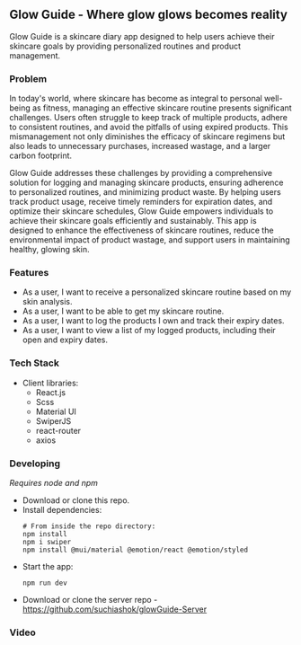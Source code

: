 ## Glow Guide - Where glow glows becomes reality

Glow Guide is a skincare diary app designed to help users achieve their skincare goals by providing personalized routines and product management.

### Problem

In today's world, where skincare has become as integral to personal well-being as fitness, managing an effective skincare routine presents significant challenges. Users often struggle to keep track of multiple products, adhere to consistent routines, and avoid the pitfalls of using expired products. This mismanagement not only diminishes the efficacy of skincare regimens but also leads to unnecessary purchases, increased wastage, and a larger carbon footprint.

Glow Guide addresses these challenges by providing a comprehensive solution for logging and managing skincare products, ensuring adherence to personalized routines, and minimizing product waste. By helping users track product usage, receive timely reminders for expiration dates, and optimize their skincare schedules, Glow Guide empowers individuals to achieve their skincare goals efficiently and sustainably. This app is designed to enhance the effectiveness of skincare routines, reduce the environmental impact of product wastage, and support users in maintaining healthy, glowing skin.

### Features

- As a user, I want to receive a personalized skincare routine based on my skin analysis.
- As a user, I want to be able to get my skincare routine.
- As a user, I want to log the products I own and track their expiry dates.
- As a user, I want to view a list of my logged products, including their open and expiry dates.

### Tech Stack

- Client libraries:
  - React.js
  - Scss
  - Material UI
  - SwiperJS
  - react-router
  - axios

### Developing

_Requires node and npm_

- Download or clone this repo.
- Install dependencies:
  ```
  # From inside the repo directory:
  npm install
  npm i swiper
  npm install @mui/material @emotion/react @emotion/styled
  ```
- Start the app:
  ```
  npm run dev
  ```
- Download or clone the server repo - https://github.com/suchiashok/glowGuide-Server

### Video 

